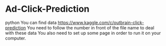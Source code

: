 # Ad-Click-Prediction
python
You can find data https://www.kaggle.com/c/outbrain-click-prediction
You need to follow the number in front of the file name to deal with these data
You also need to set up some page in order to run it on your computer.
